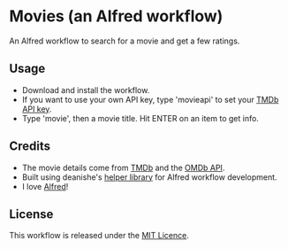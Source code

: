 # Movies (an Alfred workflow)
An Alfred workflow to search for a movie and get a few ratings.

## Usage
- Download and install the workflow.
- If you want to use your own API key, type 'movieapi' to set your [TMDb API key](https://www.themoviedb.org/documentation/api).
- Type 'movie', then a movie title. Hit ENTER on an item to get info.

## Credits
- The movie details come from [TMDb](http://themoviedb.org/) and the [OMDb API](http://www.omdbapi.com).
- Built using deanishe's [helper library](https://github.com/deanishe/alfred-workflow) for Alfred workflow development.
- I love [Alfred](http://alfredapp.com/)!

## License
This workflow is released under the [MIT Licence](http://opensource.org/licenses/MIT).